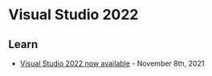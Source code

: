 # Visual Studio 2022

## Learn

* [Visual Studio 2022 now available](https://devblogs.microsoft.com/visualstudio/visual-studio-2022-now-available/) - November 8th, 2021
